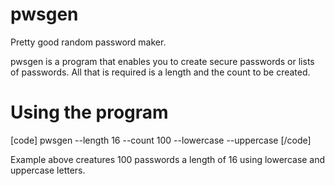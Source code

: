 # pwsgen
Pretty good random password maker.

pwsgen is a program that enables you to create secure passwords or lists of passwords. All that is required is a length and the count to be created.

# Using the program

[code]
pwsgen --length 16 --count 100 --lowercase --uppercase
[/code]

Example above creatures 100 passwords a length of 16 using lowercase and uppercase letters.
